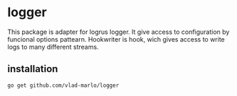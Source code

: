 # logger
This package is adapter for logrus logger.
It give access to configuration by funcional options pattearn.
Hookwriter is hook, wich gives access to write logs to many different streams.

## installation
`go get github.com/vlad-marlo/logger`
